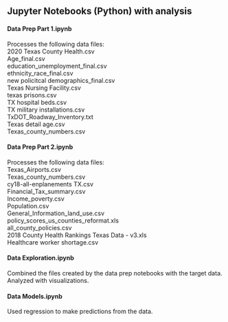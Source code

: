 ## Jupyter Notebooks (Python) with analysis 

#### Data Prep Part 1.ipynb
Processes the following data files:  
2020 Texas County Health.csv  
Age_final.csv  
education_unemployment_final.csv  
ethnicity_race_final.csv  
new policitcal demographics_final.csv  
Texas Nursing Facility.csv  
texas prisons.csv  
TX hospital beds.csv  
TX military installations.csv  
TxDOT_Roadway_Inventory.txt  
Texas detail age.csv  
Texas_county_numbers.csv
#### Data Prep Part 2.ipynb
Processes the following data files:  
Texas_Airports.csv  
Texas_county_numbers.csv  
cy18-all-enplanements TX.csv  
Financial_Tax_summary.csv  
Income_poverty.csv  
Population.csv  
General_Information_land_use.csv  
policy_scores_us_counties_reformat.xls  
all_county_policies.csv  
2018 County Health Rankings Texas Data - v3.xls  
Healthcare worker shortage.csv  
#### Data Exploration.ipynb
Combined the files created by the data prep notebooks with the target data.  Analyzed with visualizations.
#### Data Models.ipynb
Used regression to make predictions from the data.

